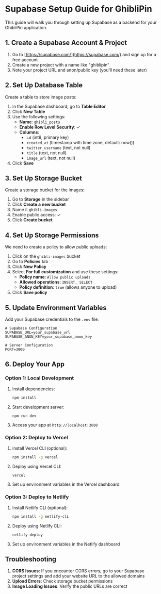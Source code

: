 # Supabase Setup Guide for GhibliPin

This guide will walk you through setting up Supabase as a backend for your GhibliPin application.

## 1. Create a Supabase Account & Project

1. Go to [https://supabase.com/](https://supabase.com/) and sign up for a free account
2. Create a new project with a name like "ghiblipin"
3. Note your project URL and anon/public key (you'll need these later)

## 2. Set Up Database Table

Create a table to store image posts:

1. In the Supabase dashboard, go to **Table Editor**
2. Click **New Table**
3. Use the following settings:
   - **Name**: `ghibli_posts`
   - **Enable Row Level Security**: ✓
   - **Columns**:
     - `id` (int8, primary key)
     - `created_at` (timestamp with time zone, default: now())
     - `twitter_username` (text, not null)
     - `title` (text, not null)
     - `image_url` (text, not null)
4. Click **Save**

## 3. Set Up Storage Bucket

Create a storage bucket for the images:

1. Go to **Storage** in the sidebar
2. Click **Create a new bucket**
3. Name it `ghibli-images`
4. Enable public access: ✓
5. Click **Create bucket**

## 4. Set Up Storage Permissions

We need to create a policy to allow public uploads:

1. Click on the `ghibli-images` bucket
2. Go to **Policies** tab
3. Click **New Policy**
4. Select **For full customization** and use these settings:
   - **Policy name**: `Allow public uploads`
   - **Allowed operations**: `INSERT, SELECT`
   - **Policy definition**: `true` (allows anyone to upload)
5. Click **Save policy**

## 5. Update Environment Variables

Add your Supabase credentials to the `.env` file:

```
# Supabase Configuration
SUPABASE_URL=your_supabase_url
SUPABASE_ANON_KEY=your_supabase_anon_key

# Server Configuration
PORT=3000
```

## 6. Deploy Your App

### Option 1: Local Development

1. Install dependencies:
   ```bash
   npm install
   ```

2. Start development server:
   ```bash
   npm run dev
   ```

3. Access your app at `http://localhost:3000`

### Option 2: Deploy to Vercel

1. Install Vercel CLI (optional):
   ```bash
   npm install -g vercel
   ```

2. Deploy using Vercel CLI:
   ```bash
   vercel
   ```

3. Set up environment variables in the Vercel dashboard

### Option 3: Deploy to Netlify

1. Install Netlify CLI (optional):
   ```bash
   npm install -g netlify-cli
   ```

2. Deploy using Netlify CLI:
   ```bash
   netlify deploy
   ```

3. Set up environment variables in the Netlify dashboard

## Troubleshooting

1. **CORS Issues**: If you encounter CORS errors, go to your Supabase project settings and add your website URL to the allowed domains
2. **Upload Errors**: Check storage bucket permissions
3. **Image Loading Issues**: Verify the public URLs are correct